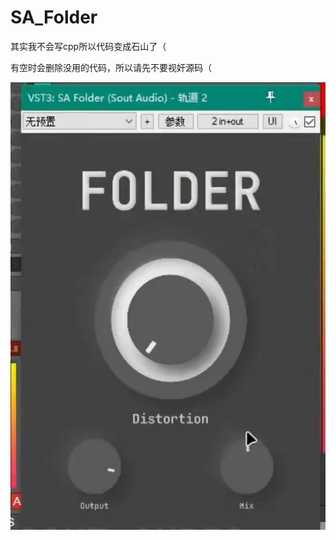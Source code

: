 # SA_Folder
 
其实我不会写cpp所以代码变成石山了（

有空时会删除没用的代码，所以请先不要视奸源码（

![screenshot](Screenshot_2025-04-04-17-36-23-943_tv.danmaku.bili.png)
